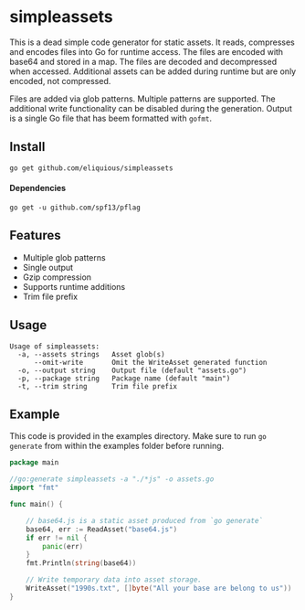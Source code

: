 # simpleassets

This is a dead simple code generator for static assets. It reads, compresses and encodes files into Go for runtime access. The files are encoded with base64 and stored in a map. The files are decoded and decompressed when accessed. Additional assets can be added during runtime but are only encoded, not compressed.

Files are added via glob patterns. Multiple patterns are supported. The additional write functionality can be disabled during the generation. Output is a single Go file that has beem formatted with `gofmt`.

## Install

```
go get github.com/eliquious/simpleassets
```

#### Dependencies

```
go get -u github.com/spf13/pflag
```

## Features

- Multiple glob patterns
- Single output
- Gzip compression
- Supports runtime additions
- Trim file prefix

## Usage

```
Usage of simpleassets:
  -a, --assets strings   Asset glob(s)
      --omit-write       Omit the WriteAsset generated function
  -o, --output string    Output file (default "assets.go")
  -p, --package string   Package name (default "main")
  -t, --trim string      Trim file prefix
```

## Example

This code is provided in the examples directory. Make sure to run `go generate` from within the examples folder before running. 

```go
package main

//go:generate simpleassets -a "./*js" -o assets.go
import "fmt"

func main() {

	// base64.js is a static asset produced from `go generate`
	base64, err := ReadAsset("base64.js")
	if err != nil {
		panic(err)
	}
	fmt.Println(string(base64))

	// Write temporary data into asset storage.
	WriteAsset("1990s.txt", []byte("All your base are belong to us"))
}
```
